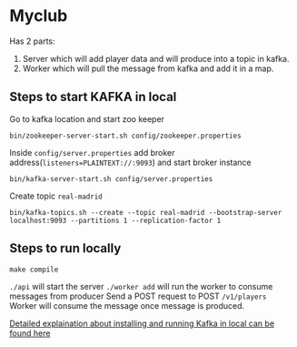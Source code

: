 # Myclub

Has 2 parts:

1. Server which will add player data and will produce into a topic in kafka.
2. Worker which will pull the message from kafka and add it in a map. 


## Steps to start KAFKA in local

Go to kafka location and start zoo keeper

```
bin/zookeeper-server-start.sh config/zookeeper.properties
```

Inside `config/server.properties` add broker address(`listeners=PLAINTEXT://:9093`) and start broker instance

```
bin/kafka-server-start.sh config/server.properties
```

Create topic `real-madrid`
```
bin/kafka-topics.sh --create --topic real-madrid --bootstrap-server localhost:9093 --partitions 1 --replication-factor 1
```


## Steps to run locally

```
make compile
```

`./api` will start the server
`./worker add` will run the worker to consume messages from producer
Send a POST request to POST `/v1/players`
Worker will consume the message once message is produced. 



[Detailed explaination about installing and running Kafka in local can be found here](https://www.sohamkamani.com/install-and-run-kafka-locally/)

